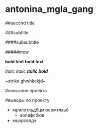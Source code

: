# antonina_mgla_gang
##second title

###subtitle

####subsubtitle

#####mew

__bold text__
**bold text**

*italic* _italic_
**_italic bold_**

~strike
ghwhkckjd~

#описание проекта

#выводы по проекту

* мрилотльдбцмюсрмтлаьб 
    - аолдфсбюв
* мцорсвлдч
